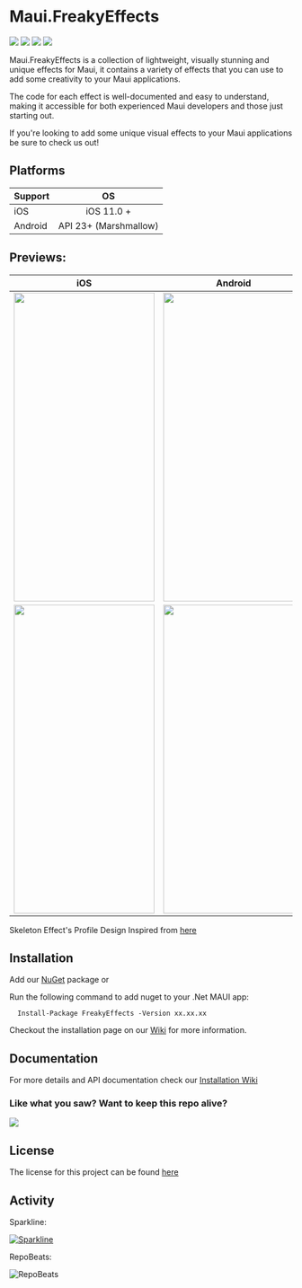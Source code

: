 # Maui.FreakyEffects

<div>
   <a href="https://www.nuget.org/packages/FreakyEffects"><img src="https://img.shields.io/nuget/v/FreakyEffects?color=blue&logo=nuget"></a>
   <a href="https://www.nuget.org/packages/FreakyEffects"><img src="https://img.shields.io/nuget/dt/FreakyEffects.svg"></a>
   <a href="./LICENSE"><img src="https://img.shields.io/github/license/freakyali/maui.freakyeffects"></a>
   <a href="https://www.codefactor.io/repository/github/freakyali/maui.freakyeffects"><img src="https://www.codefactor.io/repository/github/freakyali/maui.freakyeffects/badge"></a>
</div>


Maui.FreakyEffects is a collection of lightweight, visually stunning and unique effects for Maui, it contains a variety of effects that you can use to add some creativity to your Maui applications.

The code for each effect is well-documented and easy to understand, making it accessible for both experienced Maui developers and those just starting out.

If you're looking to add some unique visual effects to your Maui applications be sure to check us out!

## Platforms

| Support       | OS            |
| ------------- |:-------------:|
| iOS             | iOS 11.0 + |
| Android    | API 23+ (Marshmallow) | 

## Previews:

| iOS | Android |
| --- | --- |
| <img src="https://user-images.githubusercontent.com/31090457/225077296-a87ef6ea-7ef4-4ab6-a904-960bcd13654b.gif" width="250" height="550"/>| <img src="https://user-images.githubusercontent.com/31090457/225077308-994f0265-463a-4109-bca1-8abc0cf634c4.gif" width="250" height="550"/> |
| <img src="https://github.com/FreakyAli/Maui.FreakyEffects/assets/31090457/72eb3dac-b716-47ff-be96-73341ca2b1ac" width="250" height="550"/>| <img src="https://github.com/FreakyAli/Maui.FreakyEffects/assets/31090457/691abb5b-42cf-4619-9c0d-91f76d814d16" width="250" height="550"/> |

Skeleton Effect's Profile Design Inspired from [here](https://www.behance.net/gallery/155366855/Daily-UI-Day-6-User-Profile?tracking_source=search_projects%7Cuser+profile)

## Installation

Add our [NuGet](https://www.nuget.org/packages/FreakyEffects) package or

Run the following command to add nuget to your .Net MAUI app:

      Install-Package FreakyEffects -Version xx.xx.xx

Checkout the installation page on our [Wiki](https://github.com/FreakyAli/Maui.FreakyEffects/wiki) for more information.

## Documentation
 
For more details and API documentation check our [Installation Wiki](https://github.com/FreakyAli/Maui.FreakyEffects/wiki/Installation)

### Like what you saw? Want to keep this repo alive?
[![](https://miro.medium.com/max/600/0*wrBJU05A3BULKcWA.gif)](https://www.buymeacoffee.com/FreakyAli)

## License 

The license for this project can be found [here](https://github.com/FreakyAli/Maui.FreakyEffects/blob/master/LICENSE)

## Activity 

Sparkline: 

[![Sparkline](https://stars.medv.io/FreakyAli/Maui.FreakyEffects.svg)](https://stars.medv.io/FreakyAli/Maui.FreakyEffects)

RepoBeats:

![RepoBeats](https://repobeats.axiom.co/api/embed/d14386d457d5790da527b4b00dfddcd8dad8e2dc.svg "Repobeats analytics image")
